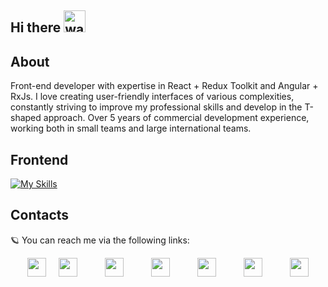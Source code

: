 ## Hi there <img src="https://raw.githubusercontent.com/MartinHeinz/MartinHeinz/master/wave.gif" alt="waving" width="35px"/>

## About
Front-end developer with expertise in React + Redux Toolkit and Angular + RxJs. I love creating user-friendly interfaces of various complexities, constantly striving to improve my professional skills and develop in the T-shaped approach. Over 5 years of commercial development experience, working both in small teams and large international teams.

## Frontend
[![My Skills](https://skillicons.dev/icons?i=react,redux,angular,next,js,ts,html,css,sass,less)](https://skillicons.dev)


## Contacts
🪐 You can reach me via the following links:

<div style="display: flex; flex-wrap: wrap; gap: 20px; margin: auto; width: fit-content">
   <a href="https://api.whatsapp.com/send?phone=79601254138">
      <img src="https://en.m.wikipedia.org/wiki/File:WhatsApp.svg" width="30px" />
   </a>
   <a href="https://t.me/AlexanderEvstafiadi">
      <img src="https://upload.wikimedia.org/wikipedia/commons/thumb/8/82/Telegram_logo.svg/640px-Telegram_logo.svg.png" width="30px" />
   </a>
   &nbsp;
   <a href="https://leetcode.com/u/a1exevs">
      <img src="https://cdn.iconscout.com/icon/free/png-256/free-leetcode-3628885-3030025.png" width="30px" />
   </a>
   &nbsp;
   <a href="https://www.linkedin.com/in/alexander-evstafiadi">
      <img src="https://upload.wikimedia.org/wikipedia/commons/thumb/c/ca/LinkedIn_logo_initials.png/640px-LinkedIn_logo_initials.png" width="30px" />
   </a>
   &nbsp;
   <a href="https://github.com/a1exevs">
      <img src="https://icon-library.com/images/github-icon/github-icon-1.jpg" width="30px" />
   </a>
   &nbsp;
   <a href="https://www.instagram.com/alexevs_gb">
      <img src="https://www.pngall.com/wp-content/uploads/5/Instagram-Logo-PNG-Image.png" width="30px" />
   </a>
   &nbsp;
   <a href="mailto:aleksandrevstafiadi@gmail.com">
      <img src="https://upload.wikimedia.org/wikipedia/commons/thumb/7/7e/Gmail_icon_%282020%29.svg/2560px-Gmail_icon_%282020%29.svg.png" width="30px" />
   </a>
</div>
<br/>
